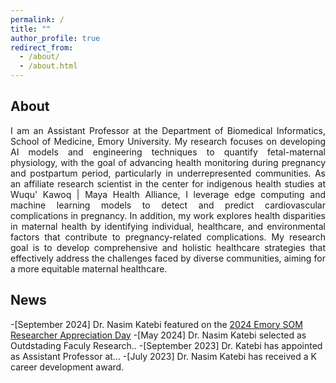 ```yaml
---
permalink: /
title: ""
author_profile: true
redirect_from: 
  - /about/
  - /about.html
---
```

## About

<div style="text-align: justify;">
I am an Assistant Professor at the Department of Biomedical Informatics, School of Medicine, Emory University. My research focuses on developing AI models and engineering techniques to quantify fetal-maternal physiology, with the goal of advancing health monitoring during pregnancy and postpartum period, particularly in underrepresented communities. As an affiliate research scientist in the center for indigenous health studies at Wuqu' Kawoq | Maya Health Alliance, I leverage edge computing and machine learning models to detect and predict cardiovascular complications in pregnancy. In addition, my work explores health disparities in maternal health by identifying individual, healthcare, and environmental factors that contribute to pregnancy-related complications. My research goal is to develop comprehensive and holistic healthcare strategies that effectively address the challenges faced by diverse communities, aiming for a more equitable maternal healthcare.
</div>

## News


-[September 2024] Dr. Nasim Katebi featured on the [2024 Emory SOM Researcher Appreciation Day]((https://www.thrasherresearch.org/grant/02384?lang=eng).)
-[May 2024] Dr. Nasim Katebi selected as Outdstading Faculy Research..
-[September 2023] Dr. Katebi has appointed as Assistant Professor at...
-[July 2023] Dr. Nasim Katebi has received a K career development award.
